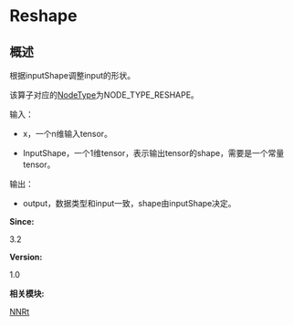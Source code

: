 # Reshape


## 概述

根据inputShape调整input的形状。

该算子对应的[NodeType](_n_n_rt.md#nodetype)为NODE_TYPE_RESHAPE。

输入：

- x，一个n维输入tensor。

- InputShape，一个1维tensor，表示输出tensor的shape，需要是一个常量tensor。

输出：

- output，数据类型和input一致，shape由inputShape决定。

**Since:**

3.2

**Version:**

1.0

**相关模块:**

[NNRt](_n_n_rt.md)
